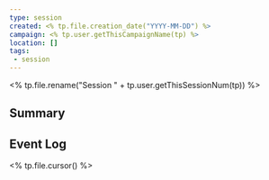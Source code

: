 ```yaml
---
type: session
created: <% tp.file.creation_date("YYYY-MM-DD") %>
campaign: <% tp.user.getThisCampaignName(tp) %>
location: []
tags:
 - session
---
```

<% tp.file.rename("Session " + tp.user.getThisSessionNum(tp)) %>

## Summary

## Event Log

<% tp.file.cursor() %>


